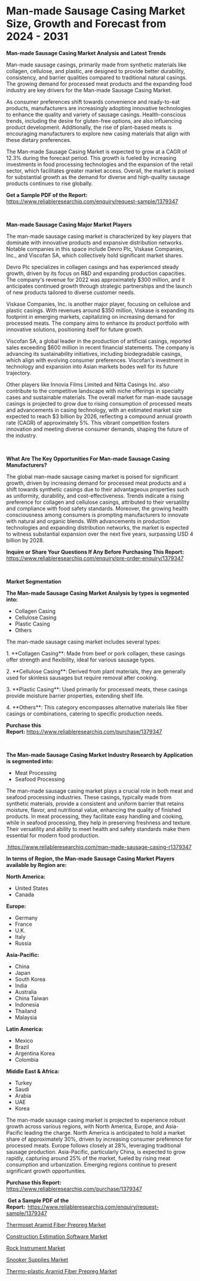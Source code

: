 <p><h1>Man-made Sausage Casing Market Size, Growth and Forecast from 2024 - 2031</h1></p><p><strong>Man-made Sausage Casing Market Analysis and Latest Trends</strong></p>
<p><p>Man-made sausage casings, primarily made from synthetic materials like collagen, cellulose, and plastic, are designed to provide better durability, consistency, and barrier qualities compared to traditional natural casings. The growing demand for processed meat products and the expanding food industry are key drivers for the Man-made Sausage Casing Market. </p><p>As consumer preferences shift towards convenience and ready-to-eat products, manufacturers are increasingly adopting innovative technologies to enhance the quality and variety of sausage casings. Health-conscious trends, including the desire for gluten-free options, are also influencing product development. Additionally, the rise of plant-based meats is encouraging manufacturers to explore new casing materials that align with these dietary preferences.</p><p>The Man-made Sausage Casing Market is expected to grow at a CAGR of 12.3% during the forecast period. This growth is fueled by increasing investments in food processing technologies and the expansion of the retail sector, which facilitates greater market access. Overall, the market is poised for substantial growth as the demand for diverse and high-quality sausage products continues to rise globally.</p></p>
<p><strong>Get a Sample PDF of the Report:&nbsp;</strong> <a href="https://www.reliableresearchiq.com/enquiry/request-sample/1379347">https://www.reliableresearchiq.com/enquiry/request-sample/1379347</a></p>
<p>&nbsp;</p>
<p><strong>Man-made Sausage Casing Major Market Players</strong></p>
<p><p>The man-made sausage casing market is characterized by key players that dominate with innovative products and expansive distribution networks. Notable companies in this space include Devro Plc, Viskase Companies, Inc., and Viscofan SA, which collectively hold significant market shares.</p><p>Devro Plc specializes in collagen casings and has experienced steady growth, driven by its focus on R&D and expanding production capacities. The company's revenue for 2022 was approximately $300 million, and it anticipates continued growth through strategic partnerships and the launch of new products tailored to diverse customer needs.</p><p>Viskase Companies, Inc. is another major player, focusing on cellulose and plastic casings. With revenues around $350 million, Viskase is expanding its footprint in emerging markets, capitalizing on increasing demand for processed meats. The company aims to enhance its product portfolio with innovative solutions, positioning itself for future growth.</p><p>Viscofan SA, a global leader in the production of artificial casings, reported sales exceeding $600 million in recent financial statements. The company is advancing its sustainability initiatives, including biodegradable casings, which align with evolving consumer preferences. Viscofan's investment in technology and expansion into Asian markets bodes well for its future trajectory.</p><p>Other players like Innovia Films Limited and Nitta Casings Inc. also contribute to the competitive landscape with niche offerings in specialty cases and sustainable materials. The overall market for man-made sausage casings is projected to grow due to rising consumption of processed meats and advancements in casing technology, with an estimated market size expected to reach $3 billion by 2026, reflecting a compound annual growth rate (CAGR) of approximately 5%. This vibrant competition fosters innovation and meeting diverse consumer demands, shaping the future of the industry.</p></p>
<p>&nbsp;</p>
<p><strong>What Are The Key Opportunities For Man-made Sausage Casing Manufacturers?</strong></p>
<p><p>The global man-made sausage casing market is poised for significant growth, driven by increasing demand for processed meat products and a shift towards synthetic casings due to their advantageous properties such as uniformity, durability, and cost-effectiveness. Trends indicate a rising preference for collagen and cellulose casings, attributed to their versatility and compliance with food safety standards. Moreover, the growing health consciousness among consumers is prompting manufacturers to innovate with natural and organic blends. With advancements in production technologies and expanding distribution networks, the market is expected to witness substantial expansion over the next five years, surpassing USD 4 billion by 2028.</p></p>
<p><strong>Inquire or Share Your Questions If Any Before Purchasing This Report:</strong> <a href="https://www.reliableresearchiq.com/enquiry/pre-order-enquiry/1379347">https://www.reliableresearchiq.com/enquiry/pre-order-enquiry/1379347</a></p>
<p>&nbsp;</p>
<p><strong>Market Segmentation</strong></p>
<p><strong>The Man-made Sausage Casing Market Analysis by types is segmented into:</strong></p>
<p><ul><li>Collagen Casing</li><li>Cellulose Casing</li><li>Plastic Casing</li><li>Others</li></ul></p>
<p><p>The man-made sausage casing market includes several types: </p><p>1. **Collagen Casing**: Made from beef or pork collagen, these casings offer strength and flexibility, ideal for various sausage types.</p><p>   </p><p>2. **Cellulose Casing**: Derived from plant materials, they are generally used for skinless sausages but require removal after cooking.</p><p>3. **Plastic Casing**: Used primarily for processed meats, these casings provide moisture barrier properties, extending shelf life. </p><p>4. **Others**: This category encompasses alternative materials like fiber casings or combinations, catering to specific production needs.</p></p>
<p><strong>Purchase this Report:&nbsp;</strong><a href="https://www.reliableresearchiq.com/purchase/1379347">https://www.reliableresearchiq.com/purchase/1379347</a></p>
<p>&nbsp;</p>
<p><strong>The Man-made Sausage Casing Market Industry Research by Application is segmented into:</strong></p>
<p><ul><li>Meat Processing</li><li>Seafood Processing</li></ul></p>
<p><p>The man-made sausage casing market plays a crucial role in both meat and seafood processing industries. These casings, typically made from synthetic materials, provide a consistent and uniform barrier that retains moisture, flavor, and nutritional value, enhancing the quality of finished products. In meat processing, they facilitate easy handling and cooking, while in seafood processing, they help in preserving freshness and texture. Their versatility and ability to meet health and safety standards make them essential for modern food production.</p></p>
<p><a href="https://www.reliableresearchiq.com/man-made-sausage-casing-r1379347">&nbsp;https://www.reliableresearchiq.com/man-made-sausage-casing-r1379347</a></p>
<p><strong>In terms of Region, the Man-made Sausage Casing Market Players available by Region are:</strong></p>
<p>
    <p> <strong> North America: </strong>
        <ul>
            <li>United States</li>
            <li>Canada</li>
        </ul>
        </p> 
    <p> <strong> Europe: </strong>
        <ul>
            <li>Germany</li>
            <li>France</li>
            <li>U.K.</li>
            <li>Italy</li>
            <li>Russia</li>
        </ul>
        </p> 
    <p> <strong> Asia-Pacific: </strong>
        <ul>
            <li>China</li>
            <li>Japan</li>
            <li>South Korea</li>
            <li>India</li>
            <li>Australia</li>
            <li>China Taiwan</li>
            <li>Indonesia</li>
            <li>Thailand</li>
            <li>Malaysia</li>
        </ul>
        </p> 
    <p> <strong> Latin America: </strong>
        <ul>
            <li>Mexico</li>
            <li>Brazil</li>
            <li>Argentina Korea</li>
            <li>Colombia</li>
        </ul>
        </p> 
    <p> <strong> Middle East & Africa: </strong>
        <ul>
            <li>Turkey</li>
            <li>Saudi</li>
            <li>Arabia</li>
            <li>UAE</li>
            <li>Korea</li>
        </ul>
    </p>
    </p>
<p><p>The man-made sausage casing market is projected to experience robust growth across various regions, with North America, Europe, and Asia-Pacific leading the charge. North America is anticipated to hold a market share of approximately 30%, driven by increasing consumer preference for processed meats. Europe follows closely at 28%, leveraging traditional sausage production. Asia-Pacific, particularly China, is expected to grow rapidly, capturing around 25% of the market, fueled by rising meat consumption and urbanization. Emerging regions continue to present significant growth opportunities.</p></p>
<p><strong>Purchase this Report: </strong><a href="https://www.reliableresearchiq.com/purchase/1379347">https://www.reliableresearchiq.com/purchase/1379347</a></p>
<p>&nbsp;<strong>Get a Sample PDF of the Report:&nbsp;&nbsp;</strong><a href="https://www.reliableresearchiq.com/enquiry/request-sample/1379347">https://www.reliableresearchiq.com/enquiry/request-sample/1379347</a></p>
<p><strong></strong></p>
<p><p><a href="https://issuu.com/reportprime-2/docs/thermoset-aramid-fiber-prepreg-mark_a595f2774c159d">Thermoset Aramid Fiber Prepreg Market</a></p><p><a href="https://github.com/Annahawkins697/Market-Research-Report-List-1/blob/main/construction-estimation-software-market.md">Construction Estimation Software Market</a></p><p><a href="https://www.linkedin.com/pulse/rock-instrument-market-outlook-share-analysis-growth-trends-0srxc?trackingId=Aq0ViBeGSIK0ajw9ZV4vWA%3D%3D">Rock Instrument Market</a></p><p><a href="https://www.linkedin.com/pulse/global-snooker-supplies-market-opportunities-forecast-period-elwmc?trackingId=zRgvxTCiSj%2Br3qFdTP86aQ%3D%3D">Snooker Supplies Market</a></p><p><a href="https://issuu.com/reportprime-2/docs/thermo-plastic-aramid-fiber-prepreg_ce1ea20d9165c5">Thermo-plastic Aramid Fiber Prepreg Market</a></p></p>